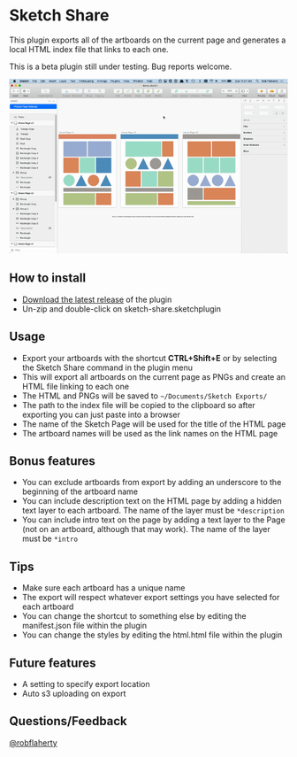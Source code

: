 # Sketch Share
This plugin exports all of the artboards on the current page and generates a local HTML index file that links to each one.

This is a beta plugin still under testing. Bug reports welcome.

![Demo](demo.gif)

## How to install
- [Download the latest release](../../releases/latest/download/sketch-share.sketchplugin.zip) of the plugin
- Un-zip and double-click on sketch-share.sketchplugin

## Usage
- Export your artboards with the shortcut **CTRL+Shift+E** or by selecting the Sketch Share command in the plugin menu
- This will export all artboards on the current page as PNGs and create an HTML file linking to each one
- The HTML and PNGs will be saved to `~/Documents/Sketch Exports/`
- The path to the index file will be copied to the clipboard so after exporting you can just paste into a browser
- The name of the Sketch Page will be used for the title of the HTML page
- The artboard names will be used as the link names on the HTML page

## Bonus features
- You can exclude artboards from export by adding an underscore to the beginning of the artboard name
- You can include description text on the HTML page by adding a hidden text layer to each artboard. The name of the layer must be `*description`
- You can include intro text on the page by adding a text layer to the Page (not on an artboard, although that may work). The name of the layer must be `*intro`

## Tips
- Make sure each artboard has a unique name
- The export will respect whatever export settings you have selected for each artboard
- You can change the shortcut to something else by editing the manifest.json file within the plugin
- You can change the styles by editing the html.html file within the plugin

## Future features
- A setting to specify export location
- Auto s3 uploading on export

## Questions/Feedback
[@robflaherty](https://twitter.com/robflaherty)
